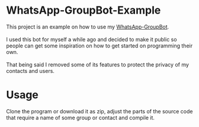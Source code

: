# WhatsApp-GroupBot-Example

This project is an example on how to use my [WhatsApp-GroupBot](https://github.com/Yukaru-san/WhatsApp-GroupBot).<br><br>
I used this bot for myself a while ago and decided to make it public so people can get some inspiration on how to get started on programming their own.<br><br>
That being said I removed some of its features to protect the privacy of my contacts and users.

# Usage
Clone the program or download it as zip, adjust the parts of the source code that require a name of some group or contact and compile it.
